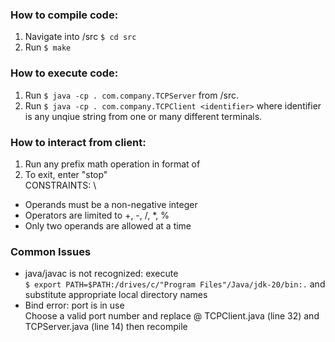 ### How to compile code: 
1. Navigate into /src `$ cd src`
2. Run `$ make` 

### How to execute code:
1. Run `$ java -cp . com.company.TCPServer` from /src.
2. Run `$ java -cp . com.company.TCPClient <identifier>` where identifier is any unqiue string from one or many different terminals.

### How to interact from client:
1. Run any prefix math operation in format of <operator><operand1> <operand2>
2. To exit, enter "stop" \
CONSTRAINTS: \
- Operands must be a non-negative integer
- Operators are limited to +, -, /, *, %
- Only two operands are allowed at a time

### Common Issues
- java/javac is not recognized: execute \
	`$ export PATH=$PATH:/drives/c/"Program Files"/Java/jdk-20/bin:.` and substitute appropriate local directory names 
- Bind error: port is in use \
	Choose a valid  port number and replace @ TCPClient.java (line 32) and TCPServer.java (line 14) then recompile
